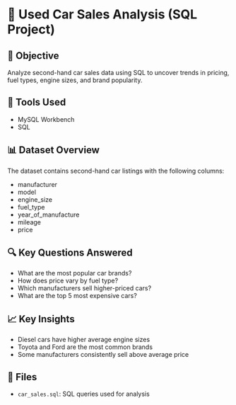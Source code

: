 # 🚗 Used Car Sales Analysis (SQL Project)

## 📌 Objective
Analyze second-hand car sales data using SQL to uncover trends in pricing, fuel types, engine sizes, and brand popularity.

## 🧰 Tools Used
- MySQL Workbench
- SQL

## 📊 Dataset Overview
The dataset contains second-hand car listings with the following columns:
- manufacturer
- model
- engine_size
- fuel_type
- year_of_manufacture
- mileage
- price

## 🔍 Key Questions Answered
- What are the most popular car brands?
- How does price vary by fuel type?
- Which manufacturers sell higher-priced cars?
- What are the top 5 most expensive cars?

## 📈 Key Insights
- Diesel cars have higher average engine sizes
- Toyota and Ford are the most common brands
- Some manufacturers consistently sell above average price

## 📂 Files
- `car_sales.sql`: SQL queries used for analysis
